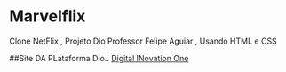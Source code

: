 # Marvelflix
Clone NetFlix , Projeto Dio Professor Felipe Aguiar , Usando HTML e CSS


##Site DA PLataforma Dio..
[Digital INovation One](https://www.dio.me)
